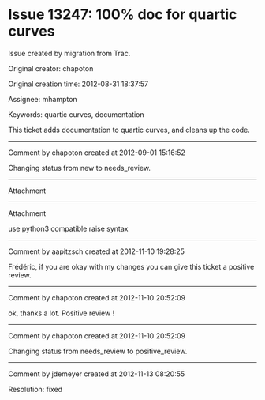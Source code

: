 # Issue 13247: 100% doc for quartic curves

Issue created by migration from Trac.

Original creator: chapoton

Original creation time: 2012-08-31 18:37:57

Assignee: mhampton

Keywords: quartic curves, documentation

This ticket adds documentation to quartic curves, and cleans up the code.


---

Comment by chapoton created at 2012-09-01 15:16:52

Changing status from new to needs_review.


---

Attachment


---

Attachment

use python3 compatible raise syntax


---

Comment by aapitzsch created at 2012-11-10 19:28:25

Frédéric, if you are okay with my changes you can give this ticket a positive review.


---

Comment by chapoton created at 2012-11-10 20:52:09

ok, thanks a lot. Positive review !


---

Comment by chapoton created at 2012-11-10 20:52:09

Changing status from needs_review to positive_review.


---

Comment by jdemeyer created at 2012-11-13 08:20:55

Resolution: fixed
